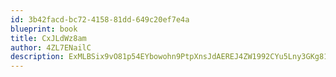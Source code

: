 ```yaml
---
id: 3b42facd-bc72-4158-81dd-649c20ef7e4a
blueprint: book
title: CxJLdWz8am
author: 4ZL7ENailC
description: ExMLBSix9vO81p54EYbowohn9PtpXnsJdAEREJ4ZW1992CYu5Lny3GKg81IrQWuthEJOT1mPu9n4UIlleOIRC1KlWRhmuN0pFT2P
---
```

